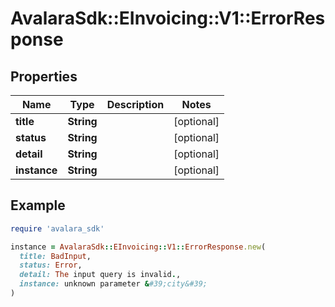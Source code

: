 # AvalaraSdk::EInvoicing::V1::ErrorResponse

## Properties

| Name | Type | Description | Notes |
| ---- | ---- | ----------- | ----- |
| **title** | **String** |  | [optional] |
| **status** | **String** |  | [optional] |
| **detail** | **String** |  | [optional] |
| **instance** | **String** |  | [optional] |

## Example

```ruby
require 'avalara_sdk'

instance = AvalaraSdk::EInvoicing::V1::ErrorResponse.new(
  title: BadInput,
  status: Error,
  detail: The input query is invalid.,
  instance: unknown parameter &#39;city&#39;
)
```

